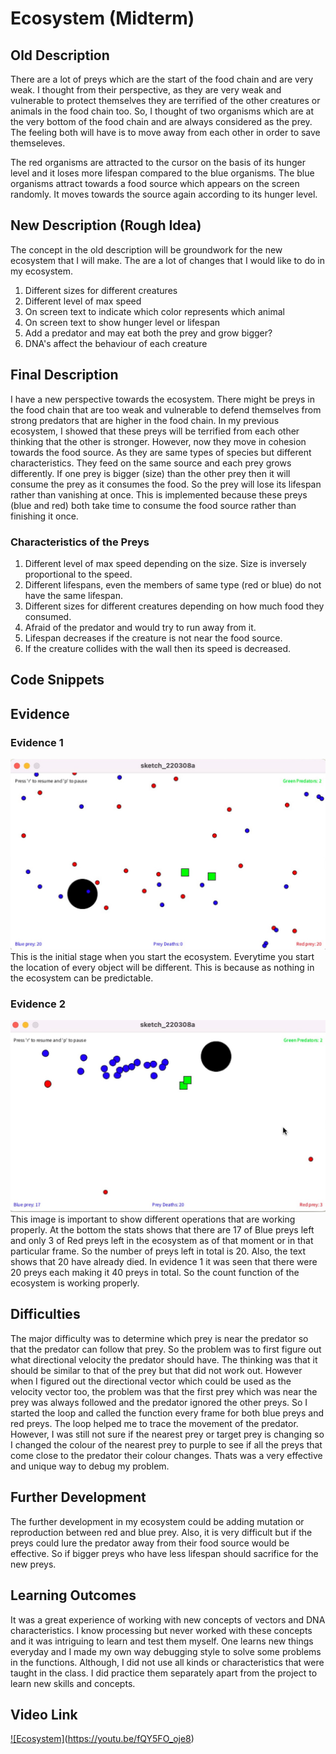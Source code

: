 # Ecosystem (Midterm)

## Old Description 

There are a lot of preys which are the start of the food chain and are very weak. I thought from their perspective, as they are very weak and vulnerable to protect themselves they are terrified of the other creatures or animals in the food chain too. So, I thought of two organisms which are at the very bottom of the food chain and are always considered as the prey. The feeling both will have is to move away from each other in order to save themseleves. 

The red organisms are attracted to the cursor on the basis of its hunger level and it loses more lifespan compared to the blue organisms. The blue organisms attract towards a food source which appears on the screen randomly. It moves towards the source again according to its hunger level. 

## New Description (Rough Idea)

The concept in the old description will be groundwork for the new ecosystem that I will make. The are a lot of changes that I would like to do in my ecosystem. 
1. Different sizes for different creatures
2. Different level of max speed
3. On screen text to indicate which color represents which animal
4. On screen text to show hunger level or lifespan
5. Add a predator and may eat both the prey and grow bigger?
6. DNA's affect the behaviour of each creature

## Final Description 

I have a new perspective towards the ecosystem. There might be preys in the food chain that are too weak and vulnerable to defend themselves from strong predators that are higher in the food chain. In my previous ecosystem, I showed that these preys will be terrified from each other thinking that the other is stronger. However, now they move in cohesion towards the food source. As they are same types of species but different characteristics. They feed on the same source and each prey grows differently. If one prey is bigger (size) than the other prey then it will consume the prey as it consumes the food. So the prey will lose its lifespan rather than vanishing at once. This is implemented because these preys (blue and red) both take time to consume the food source rather than finishing it once.

### Characteristics of the Preys
1. Different level of max speed depending on the size. Size is inversely proportional to the speed.
2. Different lifespans, even the members of same type (red or blue) do not have the same lifespan. 
3. Different sizes for different creatures depending on how much food they consumed. 
4. Afraid of the predator and would try to run away from it. 
5. Lifespan decreases if the creature is not near the food source. 
6. If the creature collides with the wall then its speed is decreased.

## Code Snippets

## Evidence

### Evidence 1 

![](Evidence1.jpg)
This is the initial stage when you start the ecosystem. Everytime you start the location of every object will be different. This is because as nothing in the ecosystem can be predictable. 

### Evidence 2
![](Evidence2.jpg)
This image is important to show different operations that are working properly. At the bottom the stats shows that there are 17 of Blue preys left and only 3 of Red preys left in the ecosystem as of that moment or in that particular frame. So the number of preys left in total is 20. Also, the text shows that 20 have already died. In evidence 1 it was seen that there were 20 preys each making it 40 preys in total. So the count function of the ecosystem is working properly. 

## Difficulties 
The major difficulty was to determine which prey is near the predator so that the predator can follow that prey. So the problem was to first figure out what directional velocity the predator should have. The thinking was that it should be similar to that of the prey but that did not work out. However when I figured out the directional vector which could be used as the velocity vector too, the problem was that the first prey which was near the prey was always followed and the predator ignored the other preys. So I started the loop and called the function every frame for both blue preys and red preys. The loop helped me to trace the movement of the predator. However, I was still not sure if the nearest prey or target prey is changing so I changed the colour of the nearest prey to purple to see if all the preys that come close to the predator their colour changes. Thats was a very effective and unique way to debug my problem. 

## Further Development 
The further development in my ecosystem could be adding mutation or reproduction between red and blue prey. Also, it is very difficult but if the preys could lure the predator away from their food source would be effective. So if bigger preys who have less lifespan should sacrifice for the new preys. 

## Learning Outcomes 
It was a great experience of working with new concepts of vectors and DNA characteristics. I know processing but never worked with these concepts and it was intriguing to learn and test them myself. One learns new things everyday and I made my own way debugging style to solve some problems in the functions. Although, I did not use all kinds or characteristics that were taught in the class. I did practice them separately apart from the project to learn new skills and concepts. 

## Video Link
[![Ecosystem]](Evidence1.jpg)(https://youtu.be/fQY5FO_oje8)

